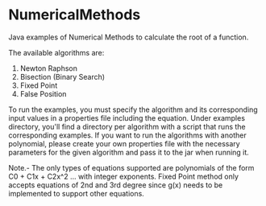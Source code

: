 # NumericalMethods
Java examples of Numerical Methods to calculate the root of a function. 

The available algorithms are:

1. Newton Raphson
2. Bisection (Binary Search)
3. Fixed Point
4. False Position

To run the examples, you must specify the algorithm and its corresponding input values in a properties file including the equation.
Under examples directory, you'll find a directory per algorithm with a script that runs the corresponding examples. 
If you want to run the algorithms with another polynomial, please create your own properties file with the necessary parameters for the given algorithm and pass it to the jar when running it.

Note.- The only types of equations supported are polynomials of the form C0 + C1x + C2x^2 ... with integer exponents. Fixed Point method only accepts equations of 2nd and 3rd degree since g(x) needs to be implemented to support other equations.
